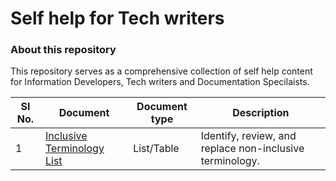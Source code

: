 


# Self help for Tech writers
### About this repository
This repository serves as a comprehensive collection of self help content for Information Developers, Tech writers and Documentation Specilaists. 


| Sl No.  |  Document | Document type  |  Description |
|---|---|---|---|
| 1  |  [Inclusive Terminology List](https://github.com/vishnudasTW/Inclusive-Terminology/wiki/Inclusive-Terminology)|  List/Table | Identify, review, and replace non-inclusive terminology.|

